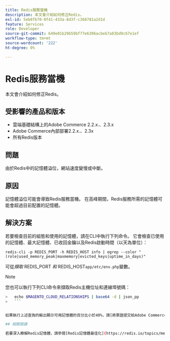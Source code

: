 ```yaml
---
title: Redis服務當機
description: 本文會介紹如何修正Redis。
exl-id: 5eb8fb70-0f41-433a-8d3f-c368781a2d1d
feature: Services
role: Developer
source-git-commit: 649e01b29b59bf77e6396acbeb7a83bd9c67e1ef
workflow-type: tm+mt
source-wordcount: '222'
ht-degree: 0%

---
```


# Redis服務當機

本文會介紹如何修正Redis。

## 受影響的產品和版本

* 雲端基礎結構上的Adobe Commerce 2.2.x.、2.3.x
* Adobe Commerce內部部署2.2.x.、2.3x
* 所有Redis版本

## 問題

由於Redis中的記憶體溢位，網站速度變慢或中斷。

## 原因

記憶體溢位可能會導致Redis服務當機。 在高峰期間，Redis服務所需的記憶體可能會超過目前配置的記憶體。

## 解決方案

若要檢查目前的組態和使用的記憶體，請在CLI中執行下列命令。 它會檢查已使用的記憶體、最大記憶體、已收回金鑰以及Redis啟動時間（以天為單位）：

```
redis-cli -p REDIS_PORT -h REDIS_HOST info | egrep --color "(role|used_memory_peak|maxmemory|evicted_keys|uptime_in_days)"
```

可從&#x200B;*擷取* REDIS\_PORT *和* REDIS\_HOST`app/etc/env.php`變數。

>[!NOTE]
>
>您也可以執行下列CLI命令來擷取Redis主機位址和連線埠號碼：
>   
```bash
>   echo $MAGENTO_CLOUD_RELATIONSHIPS | base64 -d | json_pp
>   ```


如果執行上述查詢的輸出顯示可用記憶體的百分比小於40%，請[將票證提交給Adobe Commerce支援](/help/help-center-guide/help-center/magento-help-center-user-guide.md#submit-ticket)，要求增加Redis伺服器中的`maxmemory`設定。 如果收回的金鑰值不是「0」或Redis啟動時間（以天為單位）等於0 （表示Redis今天已當機），您也應[提交票證給Adobe Commerce支援](/help/help-center-guide/help-center/magento-help-center-user-guide.md#submit-ticket)要求此問題的調查和修正。

## 相關閱讀

若要深入瞭解Redis記憶體，請參閱[Redis記憶體最佳化](https://redis.io/topics/memory-optimization)。

